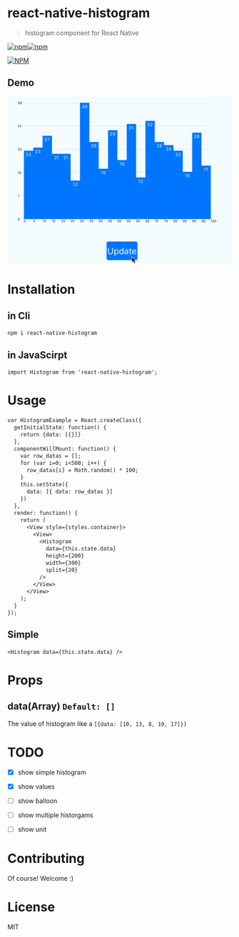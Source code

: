 react-native-histogram
===

> histogram component for React Native

[![npm](https://img.shields.io/npm/v/react-native-histogram.svg)]()[![npm](https://img.shields.io/npm/l/react-native-histogram.svg)]()

[![NPM](https://nodei.co/npm/react-native-histogram.png?downloads=true&downloadRank=true&stars=true)](https://nodei.co/npm/react-native-histogram/)


Demo
---
![](./doc/beta2.gif)


Installation
==

in Cli
---
```
npm i react-native-histogram
```

in JavaScirpt
---
```
import Histogram from 'react-native-histogram';
```


Usage
===

```
var HistogramExample = React.createClass({
  getInitialState: function() {
    return {data: [{}]}
  },
  componentWillMount: function() {
    var row_datas = [];
    for (var i=0; i<500; i++) {
      row_datas[i] = Math.random() * 100;
    }
    this.setState({
      data: [{ data: row_datas }]
    })
  },
  render: function() {
    return (
      <View style={styles.container}>
        <View>
          <Histogram
            data={this.state.data}
            height={200}
            width={300}
            split={20}
          />
        </View>
      </View>
    );
  }
});

```

Simple
---
```
<Histogram data={this.state.data} />
```

Props
===

data(Array) `Default: []`
---
The value of histogram like a `[{data: [10, 13, 8, 19, 17]}]`


TODO
===
- [x] show simple histogram
- [x] show values
- [ ] show balloon
- [ ] show multiple historgams
- [ ] show unit


Contributing
==
Of course! Welcome :)


License
==
MIT

